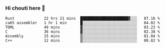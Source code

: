 ### Hi chouti here 👋


<!--START_SECTION:waka-->

```text
Rust             22 hrs 21 mins  █████████████████████▓░░░   87.16 %
ca65 assembler   1 hr 1 min      █░░░░░░░░░░░░░░░░░░░░░░░░   04.02 %
TOML             49 mins         ▓░░░░░░░░░░░░░░░░░░░░░░░░   03.23 %
C                36 mins         ▓░░░░░░░░░░░░░░░░░░░░░░░░   02.38 %
Assembly         15 mins         ▒░░░░░░░░░░░░░░░░░░░░░░░░   01.04 %
C++              12 mins         ▒░░░░░░░░░░░░░░░░░░░░░░░░   00.82 %
```

<!--END_SECTION:waka-->

<!--
**l0nl1f3/l0nl1f3** is a ✨ _special_ ✨ repository because its `README.md` (this file) appears on your GitHub profile.

Here are some ideas to get you started:

- 🔭 I’m currently working on ...
- 🌱 I’m currently learning ...
- 👯 I’m looking to collaborate on ...
- 🤔 I’m looking for help with ...
- 💬 Ask me about ...
- 📫 How to reach me: ...
- 😄 Pronouns: ...
- ⚡ Fun fact: ...
-->
